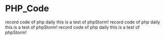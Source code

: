 PHP_Code
========

record code of php daily
this is a test of phpStorm!
record code of php daily
this is a test of phpStorm!
record code of php daily
this is a test of phpStorm!